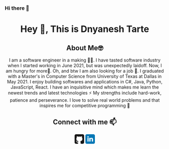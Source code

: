### Hi there 👋

<h1 align='center'>Hey 👋, This is Dnyanesh Tarte</h1>
<p align = 'center'> 
 <a href = https://www.linkedin.com/in/tartednyanesh target='blank'<img src=https://github.com/edent/SuperTinyIcons/blob/master/images/svg/linkedin.svg height='20' weight='20'></a></p>
<h2 align='center'>About Me🤓</h2>
<p align='center'>I am a software engineer in a making 👷‍♂️. I have tasted software industry when I started working in June 2021, but was unexpectedly laidoff. Now, I am hungry for more🥘. Oh, and btw I am also looking for a job 🍞.
I graduated with a Master's in Computer Science from University of Texas at Dallas in May 2021. I enjoy building softwares and applications in C#,
Java, Python, JavaScript, React. I have an inquisitive mind which makes me learn the newest trends and latest technologies ⚡ My strengths include hard-work, patience and perseverance. I love to solve real world problems and that inspires me for competitive programming 💬</p><h2 align='center'>Connect with me  📫 </h2>
<p align = 'center'> 
 <a href = https://github.com/DnyaneshT target='blank'> <img src=https://github.com/edent/SuperTinyIcons/blob/master/images/svg/github.svg height='30' weight='30'/></a>
<a href = https://www.linkedin.com/in/tartednyanesh target='blank'> <img src=https://github.com/edent/SuperTinyIcons/blob/master/images/svg/linkedin.svg height='30' weight='30'/></a> 


<!--
**DnyaneshT/DnyaneshT** is a ✨ _special_ ✨ repository because its `README.md` (this file) appears on your GitHub profile.

Here are some ideas to get you started:

- 🔭 I’m currently working on ...
- 🌱 I’m currently learning ...
- 👯 I’m looking to collaborate on ...
- 🤔 I’m looking for help with ...
- 💬 Ask me about ...
- 📫 How to reach me: ...
- 😄 Pronouns: ...
- ⚡ Fun fact: ...
-->
